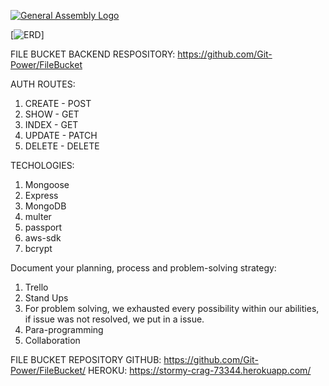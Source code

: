 [![General Assembly Logo](https://camo.githubusercontent.com/1a91b05b8f4d44b5bbfb83abac2b0996d8e26c92/687474703a2f2f692e696d6775722e636f6d2f6b6538555354712e706e67)](https://generalassemb.ly/education/web-development-immersive)

[![ERD](https://imgur.com/TmfwsAa)]

FILE BUCKET BACKEND RESPOSITORY:
https://github.com/Git-Power/FileBucket

AUTH ROUTES:
1. CREATE - POST
2. SHOW - GET
3. INDEX - GET
4. UPDATE - PATCH
5. DELETE - DELETE

TECHOLOGIES:
1. Mongoose
2. Express
3. MongoDB
4. multer
6. passport
7. aws-sdk
8. bcrypt

Document your planning, process and problem-solving strategy:
1. Trello
2. Stand Ups
3. For problem solving, we exhausted every possibility within our abilities, if issue was not resolved, we put in a issue.
4. Para-programming
6. Collaboration 


FILE BUCKET REPOSITORY GITHUB:
https://github.com/Git-Power/FileBucket/
HEROKU:
https://stormy-crag-73344.herokuapp.com/

